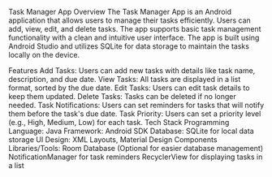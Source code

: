 Task Manager App
Overview
The Task Manager App is an Android application that allows users to manage their tasks efficiently. Users can add, view, edit, and delete tasks. The app supports basic task management functionality with a clean and intuitive user interface. The app is built using Android Studio and utilizes SQLite for data storage to maintain the tasks locally on the device.

Features
Add Tasks: Users can add new tasks with details like task name, description, and due date.
View Tasks: All tasks are displayed in a list format, sorted by the due date.
Edit Tasks: Users can edit task details to keep them updated.
Delete Tasks: Tasks can be deleted if no longer needed.
Task Notifications: Users can set reminders for tasks that will notify them before the task's due date.
Task Priority: Users can set a priority level (e.g., High, Medium, Low) for each task.
Tech Stack
Programming Language: Java
Framework: Android SDK
Database: SQLite for local data storage
UI Design: XML Layouts, Material Design Components
Libraries/Tools:
Room Database (Optional for easier database management)
NotificationManager for task reminders
RecyclerView for displaying tasks in a list
